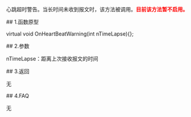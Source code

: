 <p>心跳超时警告。当长时间未收到报文时，该方法被调用。<font color="red"><b>目前该方法暂不启用。</b></font></p>
<span class="anchor" id="1584753d-0109-4255-8ba6-2a0af623f4d8"></span>
## 1.函数原型
<p>virtual void OnHeartBeatWarning(int nTimeLapse){};</p>
<span class="anchor" id="4327ae4a-9415-4de0-9d68-ce1e20424d09"></span>
## 2.参数
<p>nTimeLapse：距离上次接收报文的时间</p>
<span class="anchor" id="1b333da3-bc9f-4c5a-8834-50e77eebb9ed"></span>
## 3.返回
<p>无</p>
<span class="anchor" id="35568165-7562-4c9d-89f2-c1516f409b7e"></span>
## 4.FAQ
<p>无</p>
